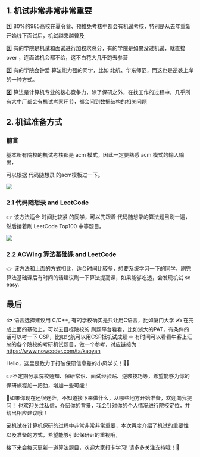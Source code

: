 ## 1. 机试非常非常非常重要

1️⃣ 80%的985高校在夏令营、预推免考核中都会有机试考核，特别是从去年重新开始线下面试后，机试越来越普及

2️⃣ 有的学院是机试和面试进行加权求总分，有的学院是如果没过机试，就直接 over ，连面试机会都不给，这不白花大几千跑去参营

3️⃣ 有的学院会钟爱 算法能力强的同学，比如 北航、华东师范，而这也是逆袭上岸的一种方式。

4️⃣ 算法是计算机专业的核心竞争力，除了保研之外，在找工作的过程中，几乎所有大中厂都会有机试考察环节，都会问到数据结构的相关问题



## 2. 机试准备方式

### 前言 

基本所有院校的机试考核都是 acm 模式，因此一定要熟悉 acm 模式的输入输出，

可以根据 代码随想录 的acm模板过一下。

![](https://pic.imgdb.cn/item/65ec2f989f345e8d0342d5b9.jpg)


### 2.1 代码随想录 and LeetCode

👉 该方法适合 时间比较紧 的同学，可以先跟着 代码随想录的算法题目刷一遍，然后接着刷 LeetCode Top100 中等题目。


![](https://pic.imgdb.cn/item/65ec2e5f9f345e8d033f04fa.jpg)

### 2.2 ACWing 算法基础课 and LeetCode

👉 该方法和上面的方式相比，适合时间比较多，想要系统学习一下的同学，刷完算法基础课后有时间的话建议刷一下算法提高课，如果能够吃透，会发现机试 so easy.



## 最后

🐟 语言选择建议用 C/C++,  有的学校确实是只让用C语言，比如厦门大学
✍ 在完成上面的基础上，可以去目标院校的 刷题平台看看，比如浙大的PAT，有条件的话可以考一下 CSP，比如北航可以用CSP抵机试成绩
✏ 有时间可以看看牛客上汇总的各个院校的考研机试题目，做一个参考，对应链接为：https://www.nowcoder.com/ta/kaoyan


Hello，这里是致力于打破保研信息差的小风学长！📌🆕

👉不定期分享院校通知、保研常识、面试经验贴、逆袭技巧等，希望能够为你的保研旅程加一把劲，增加一些可能！

🎈如果你现在还很迷茫，不知道接下来做什么，从哪些地方开始准备，欢迎向我提问！
也欢迎关注私信，介绍你的背景，我会针对你的个人情况进行院校定位，并给出相应建议哦！

💻机试在计算机保研的过程中非常非常非常重要，本次再度介绍了机试的重要性以及准备的方式，希望能够引起保研er的重视哦，

接下来会每天更新一道算法题目，欢迎大家打卡学习! 请多多关注支持哦！💞


